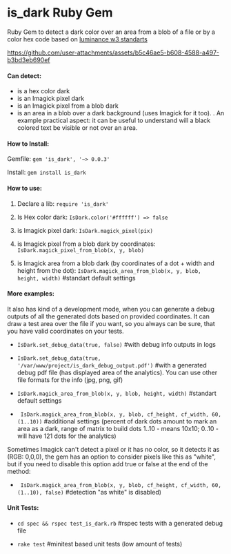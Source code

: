 # is_dark Ruby Gem
Ruby Gem to detect a dark color over an area from a blob of a file or by a color hex code based on [luminance w3 standarts]( https://www.w3.org/TR/WCAG20/#relativeluminancedef "luminance w3 standarts") 

https://github.com/user-attachments/assets/b5c46ae5-b608-4588-a497-b3bd3eb690ef

#### Can detect: 
* is a hex color dark
* is an Imagick pixel dark
* is an Imagick pixel from a blob dark
*  is an area in a blob over a dark background (uses Imagick for it too).
.
An example practical aspect: it can be useful to understand will a black colored text be visible or not over an area.

#### How to Install:

Gemfile: 
`gem 'is_dark', '~> 0.0.3'`

Install: 
`gem install is_dark`

#### How to use:
1. Declare a lib:
`require 'is_dark'`

2. Is Hex color dark:
`IsDark.color('#ffffff') => false`

3. is Imagick pixel dark:
`IsDark.magick_pixel(pix)`

4. is Imagick pixel from a blob dark by coordinates:
`IsDark.magick_pixel_from_blob(x, y, blob)`

5. is Imagick area from a blob dark (by coordinates of a dot + width and height from the dot):
`IsDark.magick_area_from_blob(x, y, blob, height, width)` #standart default settings

#### More examples:
It also has kind of a development mode, when you can generate a debug outputs of all the generated dots based on provided coordinates. It can draw a test area over the file if you want, so you always can be sure, that you have valid coordinates on your tests.
- `IsDark.set_debug_data(true, false)` #with debug info outputs in logs

- `IsDark.set_debug_data(true, '/var/www/project/is_dark_debug_output.pdf')` #with a generated debug  pdf file (has displayed area of the analytics). You can use other file formats for the info (jpg, png, gif)

- `IsDark.magick_area_from_blob(x, y, blob, height, width)` #standart default settings

-   ` IsDark.magick_area_from_blob(x, y, blob, cf_height, cf_width, 60, (1..10))` #additional settings (percent of dark dots amount to mark an area as a dark, range of matrix to build dots 1..10 - means 10x10; 0..10 - will have 121 dots for the analytics)

Sometimes Imagick can't detect a pixel or it has no color, so it detects it as (RGB: 0,0,0), the gem has an option to consider pixels like this as "white", but if you need to disable this option add true or false at the end of the method:

-  ` IsDark.magick_area_from_blob(x, y, blob, cf_height, cf_width, 60, (1..10), false)` #detection "as white" is disabled)

#### Unit Tests:

- `cd spec && rspec test_is_dark.rb` #rspec tests with a generated debug file

- `rake test` #minitest based unit tests (low amount of tests)
